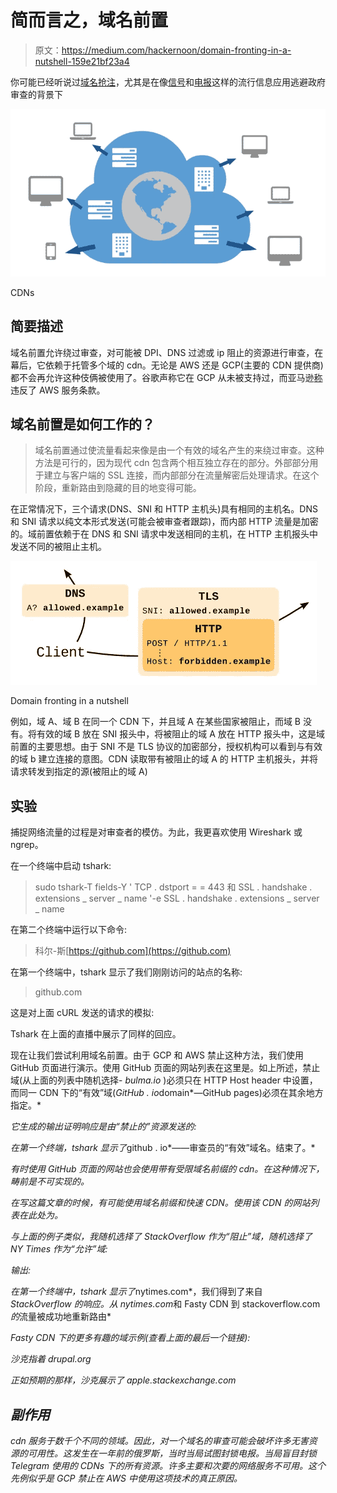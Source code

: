 # 简而言之，域名前置

> 原文：<https://medium.com/hackernoon/domain-fronting-in-a-nutshell-159e21bf23a4>

你可能已经听说过[域名抢注](https://en.wikipedia.org/wiki/Domain_fronting)，尤其是在像[信号](https://signal.org/blog/looking-back-on-the-front/)和[电报](https://www.wired.co.uk/article/telegram-in-russia-blocked-web-app-ban-facebook-twitter-google)这样的流行信息应用逃避政府审查的背景下

![](img/ba670063acaa1aa4db94d1ebb4b96edf.png)

CDNs

## 简要描述

域名前置允许绕过审查，对可能被 DPI、DNS 过滤或 ip 阻止的资源进行审查，在幕后，它依赖于托管多个域的 cdn。无论是 AWS 还是 GCP(主要的 CDN 提供商)都不会再允许这种伎俩被使用了。谷歌声称它在 GCP 从未被支持过，而亚马逊[称](https://aws.amazon.com/blogs/security/enhanced-domain-protections-for-amazon-cloudfront-requests/)违反了 AWS 服务条款。

## 域名前置是如何工作的？

> 域名前置通过使流量看起来像是由一个有效的域名产生的来绕过审查。这种方法是可行的，因为现代 cdn 包含两个相互独立存在的部分。外部部分用于建立与客户端的 SSL 连接，而内部部分在流量解密后处理请求。在这个阶段，重新路由到隐藏的目的地变得可能。

在正常情况下，三个请求(DNS、SNI 和 HTTP 主机头)具有相同的主机名。DNS 和 SNI 请求以纯文本形式发送(可能会被审查者跟踪)，而内部 HTTP 流量是加密的。域前置依赖于在 DNS 和 SNI 请求中发送相同的主机，在 HTTP 主机报头中发送不同的被阻止主机。

![](img/4c24109a38703122e67502ebfb9c5a98.png)

Domain fronting in a nutshell

例如，域 A、域 B 在同一个 CDN 下，并且域 A 在某些国家被阻止，而域 B 没有。将有效的域 B 放在 SNI 报头中，将被阻止的域 A 放在 HTTP 报头中，这是域前置的主要思想。由于 SNI 不是 TLS 协议的加密部分，授权机构可以看到与有效的域 b 建立连接的意图。CDN 读取带有被阻止的域 A 的 HTTP 主机报头，并将请求转发到指定的源(被阻止的域 A)

## 实验

捕捉网络流量的过程是对审查者的模仿。为此，我更喜欢使用 Wireshark 或 ngrep。

在一个终端中启动 tshark:

> sudo tshark-T fields-Y ' TCP . dstport = = 443 和 SSL . handshake . extensions _ server _ name '-e SSL . handshake . extensions _ server _ name

在第二个终端中运行以下命令:

> 科尔-斯[https://github.com](https://github.com)

在第一个终端中，tshark 显示了我们刚刚访问的站点的名称:

> github.com

这是对上面 cURL 发送的请求的模拟:

Tshark 在上面的直播中展示了同样的回应。

现在让我们尝试利用域名前置。由于 GCP 和 AWS 禁止这种方法，我们使用 GitHub 页面进行演示。使用 GitHub 页面的网站列表在这里是。如上所述，禁止域(从上面的列表中随机选择- *bulma.io* )必须只在 HTTP Host header 中设置，而同一 CDN 下的“有效”域(*GitHub . io*domain*—GitHub pages)必须在其余地方指定。*

*它生成的输出证明响应是由“禁止的”资源发送的:*

*在第一个终端，tshark 显示了*github . io*——审查员的“有效”域名。结束了。*

*有时使用 GitHub 页面的网站也会使用带有受限域名前缀的 cdn。在这种情况下，畴前是不可实现的。*

*在写这篇文章的时候，有可能使用域名前缀和快速 CDN。使用该 CDN 的网站列表在此处为。*

*与上面的例子类似，我随机选择了 *StackOverflow* 作为“阻止”域，随机选择了 *NY Times* 作为“允许”域:*

*输出:*

*在第一个终端中，tshark 显示了*nytimes.com*，我们得到了来自 *StackOverflow 的响应。从 nytimes.com*和 Fasty CDN 到 stackoverflow.com*的*流量被成功地重新路由*

*Fasty CDN 下的更多有趣的域示例(查看上面的最后一个链接):*

*沙克指着 drupal.org*

*正如预期的那样，沙克展示了 apple.stackexchange.com*

## *副作用*

*cdn 服务于数千个不同的领域。因此，对一个域名的审查可能会破坏许多无害资源的可用性。这发生在一年前的俄罗斯，当时当局试图封锁电报。当局盲目封锁 Telegram 使用的 CDNs 下的所有资源。许多主要和次要的网络服务不可用。这个先例似乎是 GCP 禁止在 AWS 中使用这项技术的真正原因。*